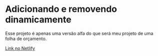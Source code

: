 # Adicionando e removendo dinamicamente
Esse projeto é apenas uma versão alfa do que será meu projeto de uma folha de orçamento.

[Link no Netlify](https://adicionandoeremovendodinamicamente.netlify.app)
